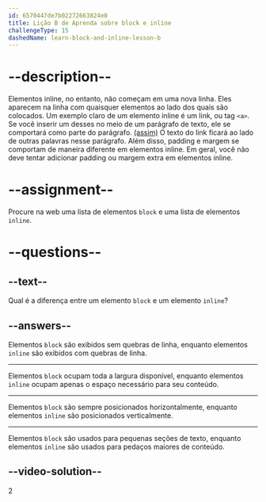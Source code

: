 ```yaml
---
id: 6570447de7b02272663824e0
title: Lição B de Aprenda sobre block e inline
challengeType: 15
dashedName: learn-block-and-inline-lesson-b
---
```


# --description--

Elementos inline, no entanto, não começam em uma nova linha. Eles aparecem na linha com quaisquer elementos ao lado dos quais são colocados. Um exemplo claro de um elemento inline é um link, ou tag `<a>`. Se você inserir um desses no meio de um parágrafo de texto, ele se comportará como parte do parágrafo. <a  href="https://www.freecodecamp.org/" target="_blank">(assim)</a> O texto do link ficará ao lado de outras palavras nesse parágrafo. Além disso, padding e margem se comportam de maneira diferente em elementos inline. Em geral, você não deve tentar adicionar padding ou margem extra em elementos inline.

# --assignment--

Procure na web uma lista de elementos `block` e uma lista de elementos `inline`.

# --questions--

## --text--

Qual é a diferença entre um elemento `block` e um elemento `inline`?

## --answers--

Elementos `block` são exibidos sem quebras de linha, enquanto elementos `inline` são exibidos com quebras de linha.

---

Elementos `block` ocupam toda a largura disponível, enquanto elementos `inline` ocupam apenas o espaço necessário para seu conteúdo.

---

Elementos `block` são sempre posicionados horizontalmente, enquanto elementos `inline` são posicionados verticalmente.

---

Elementos `block` são usados para pequenas seções de texto, enquanto elementos `inline` são usados para pedaços maiores de conteúdo.


## --video-solution--

2

